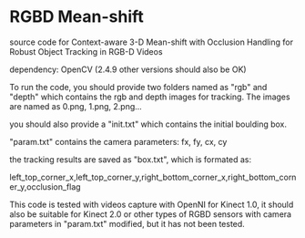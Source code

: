 # RGBD Mean-shift
source code for Context-aware 3-D Mean-shift with Occlusion Handling for Robust Object Tracking in RGB-D Videos 

dependency: OpenCV (2.4.9 other versions should also be OK)

To run the code, you should provide two folders named as "rgb" and "depth" which contains the rgb and depth images for tracking.
The images are named as 0.png, 1.png, 2.png...

you should also provide a "init.txt" which contains the initial boulding box.

"param.txt" contains the camera parameters: fx, fy, cx, cy

the tracking results are saved as "box.txt", which is formated as:

left_top_corner_x,left_top_corner_y,right_bottom_corner_x,right_bottom_corner_y,occlusion_flag

This code is tested with videos capture with OpenNI for Kinect 1.0, it should also be suitable for Kinect 2.0 or other types of RGBD 
sensors with camera parameters in "param.txt" modified, but it has not been tested.


